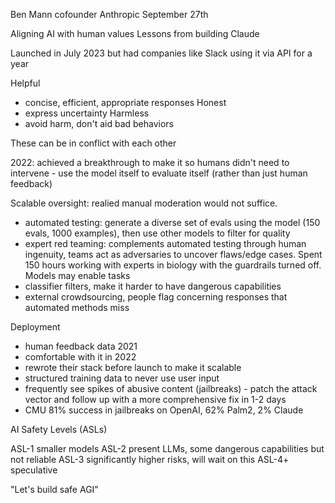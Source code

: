 Ben Mann cofounder Anthropic
September 27th

Aligning AI with human values
 Lessons from building Claude

Launched in July 2023 but had companies like Slack using it via API for a year

Helpful
 - concise, efficient, appropriate responses
Honest
 - express uncertainty
Harmless
 - avoid harm, don't aid bad behaviors

These can be in conflict with each other

2022: achieved a breakthrough to make it so humans didn't need to intervene - use the model itself to evaluate itself (rather than just human feedback)

Scalable oversight: realied manual moderation would not suffice.
 - automated testing: generate a diverse set of evals using the model (150 evals, 1000 examples), then use other models to filter for quality
 - expert red teaming: complements automated testing through human ingenuity, teams act as adversaries to uncover flaws/edge cases. Spent 150 hours working with experts in biology with the guardrails turned off. Models may enable tasks 
  - classifier filters, make it harder to have dangerous capabilities
 - external crowdsourcing, people flag concerning responses that automated methods miss

Deployment
 - human feedback data 2021
 - comfortable with it in 2022
 - rewrote their stack before launch to make it scalable
 - structured training data to never use user input
 - frequently see spikes of abusive content (jailbreaks) - patch the attack vector and follow up with a more comprehensive fix in 1-2 days
 - CMU 81% success in jailbreaks on OpenAI, 62% Palm2, 2% Claude

AI Safety Levels (ASLs)

ASL-1 smaller models
ASL-2 present LLMs, some dangerous capabilities but not reliable
ASL-3 significantly higher risks, will wait on this
ASL-4+ speculative

"Let's build safe AGI"
